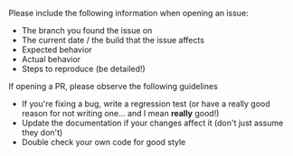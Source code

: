 Please include the following information when opening an issue:
* The branch you found the issue on
* The current date / the build that the issue affects
* Expected behavior
* Actual behavior
* Steps to reproduce (be detailed!)

If opening a PR, please observe the following guidelines
* If you're fixing a bug, write a regression test (or have a really good reason for not writing one... and I mean **really** good!)
* Update the documentation if your changes affect it (don't just assume they don't)
* Double check your own code for good style
